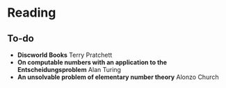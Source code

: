 # Reading

## To-do
* **Discworld Books** Terry Pratchett
* **On computable numbers with an application to the Entscheidungsproblem** Alan Turing
* **An unsolvable problem of elementary number theory** Alonzo Church
